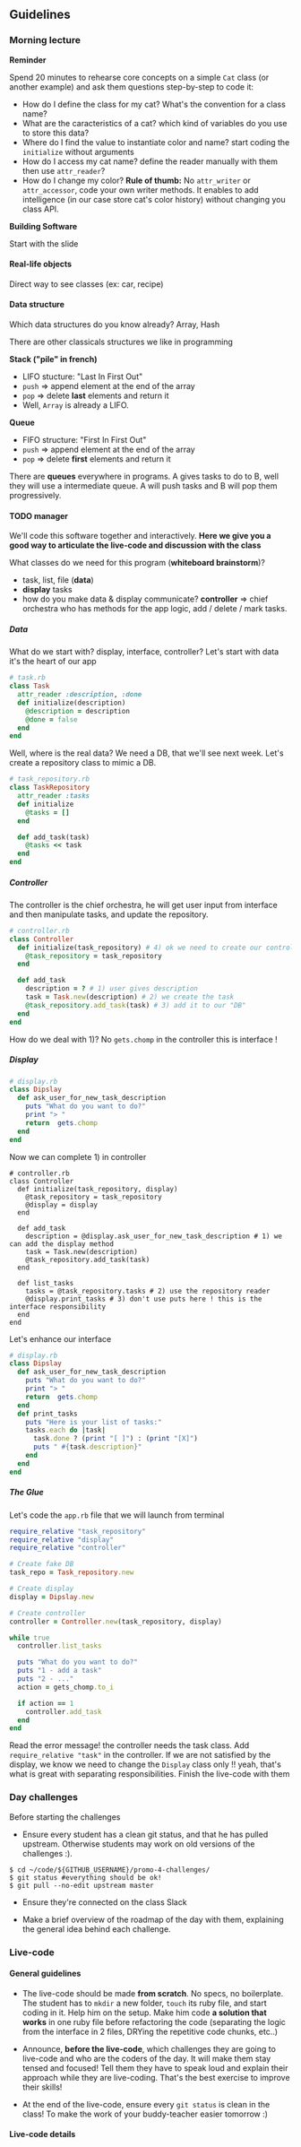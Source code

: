 ## Guidelines

### Morning lecture

**Reminder**

Spend 20 minutes to rehearse core concepts on a simple `Cat` class (or another example) and ask them questions step-by-step to code it:

- How do I define the class for my cat? What's the convention for a class name?
- What are the caracteristics of a cat? which kind of variables do you use to store this data?
- Where do I find the value to instantiate color and name? start coding the `initialize` without arguments 
- How do I access my cat name? define the reader manually with them then use `attr_reader`?
- How do I change my color? **Rule of thumb:** No `attr_writer` or `attr_accessor`, code your own writer methods. It enables to add intelligence (in our case store cat's color history) without changing you class API.

<script src="https://gist.github.com/ssaunier/f95ac9e983032bcbe396.js"></script>

**Building Software**

Start with the slide

#### Real-life objects
Direct way to see classes (ex: car, recipe)

#### Data structure

Which data structures do you know already? Array, Hash

There are other classicals structures we like in programming

**Stack ("pile" in french)**
- LIFO stucture: "Last In First Out"
- `push` => append element at the end of the array
- `pop` => delete **last** elements and return it
- Well, `Array` is already a LIFO.

**Queue**
- FIFO structure: "First In First Out"
- `push` => append element at the end of the array
- `pop` => delete **first** elements and return it

There are **queues** everywhere in programs. A gives tasks to do to B, well they will use a intermediate queue. A will push tasks and B will pop them progressively.

#### TODO manager
We'll code this software together and interactively. **Here we give you a good way to articulate the live-code and discussion with the class**

What classes do we need for this program (**whiteboard brainstorm**)?
- task, list, file (**data**)
- **display** tasks
- how do you make data & display communicate? **controller** => chief orchestra who has methods for the app logic, add / delete / mark tasks.


##### Data
What do we start with? display, interface, controller? Let's start with data it's the heart of our app

```ruby
# task.rb
class Task
  attr_reader :description, :done
  def initialize(description)
    @description = description
    @done = false
  end
end
```
Well, where is the real data? We need a DB, that we'll see next week. Let's create a repository class to mimic a DB.

```ruby
# task_repository.rb
class TaskRepository
  attr_reader :tasks
  def initialize
    @tasks = []
  end

  def add_task(task)
    @tasks << task
  end
end
```

##### Controller
The controller is the chief orchestra, he will get user input from interface and then manipulate tasks, and update the repository.

```ruby
# controller.rb
class Controller
  def initialize(task_repository) # 4) ok we need to create our controller with an attached repo for 3)
    @task_repository = task_repository
  end

  def add_task
    description = ? # 1) user gives description
    task = Task.new(description) # 2) we create the task
    @task_repository.add_task(task) # 3) add it to our "DB"
  end
end
```

How do we deal with 1)? No `gets.chomp` in the controller this is interface !


##### Display
```ruby
# display.rb
class Dipslay
  def ask_user_for_new_task_description
    puts "What do you want to do?"
    print "> "
    return  gets.chomp
  end
end
```

Now we can complete 1) in controller

```
# controller.rb
class Controller
  def initialize(task_repository, display)
    @task_repository = task_repository
    @display = display
  end

  def add_task
    description = @display.ask_user_for_new_task_description # 1) we can add the display method
    task = Task.new(description)
    @task_repository.add_task(task)
  end

  def list_tasks
    tasks = @task_repository.tasks # 2) use the repository reader
    @display.print_tasks # 3) don't use puts here ! this is the interface responsibility
  end
end
```

Let's enhance our interface

```ruby
# display.rb
class Dipslay
  def ask_user_for_new_task_description
    puts "What do you want to do?"
    print "> "
    return  gets.chomp
  end
  def print_tasks
    puts "Here is your list of tasks:"
    tasks.each do |task|
      task.done ? (print "[ ]") : (print "[X]")
      puts " #{task.description}"
    end
  end
end
```

##### The Glue

Let's code the `app.rb` file that we will launch from terminal

```ruby
require_relative "task_repository"
require_relative "display"
require_relative "controller"

# Create fake DB
task_repo = Task_repository.new

# Create display
display = Dipslay.new

# Create controller
controller = Controller.new(task_repository, display)

while true
  controller.list_tasks

  puts "What do you want to do?"
  puts "1 - add a task"
  puts "2 - ..."
  action = gets_chomp.to_i

  if action == 1
    controller.add_task
  end
end
```

Read the error message! the controller needs the task class. Add `require_relative "task"` in the controller. If we are not satisfied by the display, we know we need to change the `Display` class only !! yeah, that's what is great with separating responsibilities. Finish the live-code with them


### Day challenges
Before starting the challenges

- Ensure every student has a clean git status, and that he has pulled upstream. Otherwise students may work on old versions of the challenges :).

```
$ cd ~/code/${GITHUB_USERNAME}/promo-4-challenges/
$ git status #everything should be ok!
$ git pull --no-edit upstream master
```

- Ensure they're connected on the class Slack

- Make a brief overview of the roadmap of the day with them, explaining the general idea behind each challenge.

### Live-code

#### General guidelines
- The live-code should be made **from scratch**. No specs, no boilerplate. The student has to `mkdir` a new folder, `touch` its ruby file, and start coding in it. Help him on the setup. Make him code **a solution that works** in one ruby file before refactoring the code (separating the logic from the interface in 2 files, DRYing the repetitive code chunks, etc..)

- Announce, **before the live-code**, which challenges they are going to live-code and who are the coders of the day. It will make them stay tensed and focused! Tell them they have to speak loud and explain their approach while they are live-coding. That's the best exercise to improve their skills!

- At the end of the live-code, ensure every `git status` is clean in the class! To make the work of your buddy-teacher easier tomorrow :)

#### Live-code details
